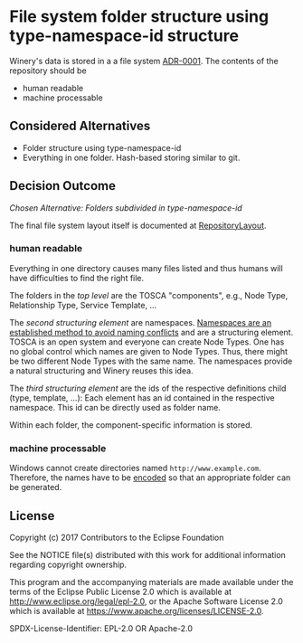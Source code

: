 # File system folder structure using type-namespace-id structure

Winery's data is stored in a a file system [ADR-0001](0001-use-filesystem-as-backend).
The contents of the repository should be

- human readable
- machine processable

## Considered Alternatives

* Folder structure using type-namespace-id
* Everything in one folder. Hash-based storing similar to git.

## Decision Outcome

*Chosen Alternative: Folders subdivided in type-namespace-id*

The final file system layout itself is documented at [RepositoryLayout](../dev/RepositoryLayout).

### human readable

Everything in one directory causes many files listed and thus humans will have difficulties to find the right file.

The folders in the *top level* are the TOSCA "components", e.g., Node Type, Relationship Type, Service Template, ...

The *second structuring element* are namespaces.
[Namespaces are an established method to avoid naming conflicts](https://www.w3schools.com/xml/xml_namespaces.asp) and are a structuring element.
TOSCA is an open system and everyone can create Node Types.
One has no global control which names are given to Node Types.
Thus, there might be two different Node Types with the same name.
The namespaces provide a natural structuring and Winery reuses this idea.

The *third structuring element* are the ids of the respective definitions child (type, template, ...):
Each element has an id contained in the respective namespace.
This id can be directly used as folder name.

Within each folder, the component-specific information is stored.

### machine processable

Windows cannot create directories named `http://www.example.com`.
Therefore, the names have to be [encoded](https://en.wikipedia.org/wiki/Character_encoding) so that an appropriate folder can be generated.


## License

Copyright (c) 2017 Contributors to the Eclipse Foundation

See the NOTICE file(s) distributed with this work for additional
information regarding copyright ownership.

This program and the accompanying materials are made available under the
terms of the Eclipse Public License 2.0 which is available at
http://www.eclipse.org/legal/epl-2.0, or the Apache Software License 2.0
which is available at https://www.apache.org/licenses/LICENSE-2.0.

SPDX-License-Identifier: EPL-2.0 OR Apache-2.0

